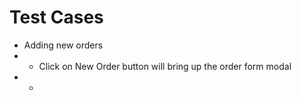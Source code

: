 # Test Cases
- Adding new orders
- - Click on New Order button will bring up the order form modal
- - 

